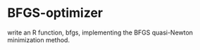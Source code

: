 # BFGS-optimizer
write an R function, bfgs, implementing the BFGS quasi-Newton minimization method.

